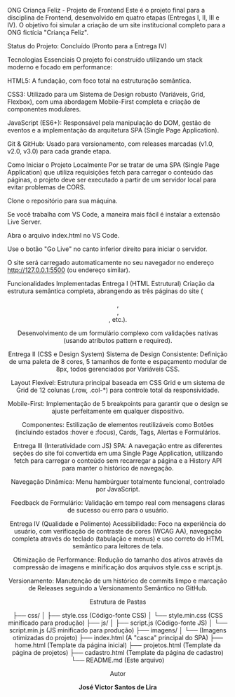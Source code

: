 ONG Criança Feliz - Projeto de Frontend
Este é o projeto final para a disciplina de Frontend, desenvolvido em quatro etapas (Entregas I, II, III e IV). O objetivo foi simular a criação de um site institucional completo para a ONG fictícia "Criança Feliz".

Status do Projeto: Concluído (Pronto para a Entrega IV)

Tecnologias Essenciais
O projeto foi construído utilizando um stack moderno e focado em performance:

HTML5: A fundação, com foco total na estruturação semântica.

CSS3: Utilizado para um Sistema de Design robusto (Variáveis, Grid, Flexbox), com uma abordagem Mobile-First completa e criação de componentes modulares.

JavaScript (ES6+): Responsável pela manipulação do DOM, gestão de eventos e a implementação da arquitetura SPA (Single Page Application).

Git & GitHub: Usado para versionamento, com releases marcadas (v1.0, v2.0, v3.0) para cada grande etapa.

Como Iniciar o Projeto Localmente
Por se tratar de uma SPA (Single Page Application) que utiliza requisições fetch para carregar o conteúdo das páginas, o projeto deve ser executado a partir de um servidor local para evitar problemas de CORS.

Clone o repositório para sua máquina.

Se você trabalha com VS Code, a maneira mais fácil é instalar a extensão Live Server.

Abra o arquivo index.html no VS Code.

Use o botão "Go Live" no canto inferior direito para iniciar o servidor.

O site será carregado automaticamente no seu navegador no endereço http://127.0.0.1:5500 (ou endereço similar).

Funcionalidades Implementadas
Entrega I (HTML Estrutural)
Criação da estrutura semântica completa, abrangendo as três páginas do site (<header>, <main>, <footer>, etc.).

Desenvolvimento de um formulário complexo com validações nativas (usando atributos pattern e required).

Entrega II (CSS e Design System)
Sistema de Design Consistente: Definição de uma paleta de 8 cores, 5 tamanhos de fonte e espaçamento modular de 8px, todos gerenciados por Variáveis CSS.

Layout Flexível: Estrutura principal baseada em CSS Grid e um sistema de Grid de 12 colunas (.row, .col-*) para controle total da responsividade.

Mobile-First: Implementação de 5 breakpoints para garantir que o design se ajuste perfeitamente em qualquer dispositivo.

Componentes: Estilização de elementos reutilizáveis como Botões (incluindo estados :hover e :focus), Cards, Tags, Alertas e Formulários.

Entrega III (Interatividade com JS)
SPA: A navegação entre as diferentes seções do site foi convertida em uma Single Page Application, utilizando fetch para carregar o conteúdo sem recarregar a página e a History API para manter o histórico de navegação.

Navegação Dinâmica: Menu hambúrguer totalmente funcional, controlado por JavaScript.

Feedback de Formulário: Validação em tempo real com mensagens claras de sucesso ou erro para o usuário.

Entrega IV (Qualidade e Polimento)
Acessibilidade: Foco na experiência do usuário, com verificação de contraste de cores (WCAG AA), navegação completa através do teclado (tabulação e menus) e uso correto do HTML semântico para leitores de tela.

Otimização de Performance: Redução do tamanho dos ativos através da compressão de imagens e minificação dos arquivos style.css e script.js.

Versionamento: Manutenção de um histórico de commits limpo e marcação de Releases seguindo a Versionamento Semântico no GitHub.

Estrutura de Pastas

├── css/ │ ├── style.css (Código-fonte CSS) │ └── style.min.css (CSS minificado para produção) ├── js/ │ ├── script.js (Código-fonte JS) │ └── script.min.js (JS minificado para produção) ├── imagens/ │ └── (Imagens otimizadas do projeto) ├── index.html (A "casca" principal do SPA) ├── home.html (Template da página inicial) ├── projetos.html (Template da página de projetos) ├── cadastro.html (Template da página de cadastro) └── README.md (Este arquivo)


Autor

**José Victor Santos de Lira**